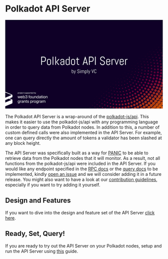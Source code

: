 # Polkadot API Server

<img src="doc/IMG_POLKADOT_API_SERVER.png" alt="design"/>

The Polkadot API Server is a wrap-around of the [polkadot-js/api](https://polkadot.js.org/api/). This makes it easier to use the polkadot-js/api with any programming language in order to query data from Polkadot nodes. In addition to this, a number of custom defined calls were also implemented in the API Server. For example, one can query directly the amount of tokens a validator has been slashed at any block height.

The API Server was specifically built as a way for [PANIC](https://github.com/SimplyVC/panic_polkadot) to be able to retrieve data from the Polkadot nodes that it will monitor. As a result, not all functions from the polkadot-js/api were included in the API Server.
If you would like any endpoint specified in the [RPC docs](https://polkadot.js.org/docs/substrate/rpc) or the [query docs](https://polkadot.js.org/docs/substrate/storage) to be implemented, kindly [open an issue](https://github.com/SimplyVC/polkadot_api_server/issues) and we will consider adding it in a future release. You might also want to have a look at our [contribution guidelines](CONTRIBUTING.md), especially if you want to try adding it yourself.

## Design and Features

If you want to dive into the design and feature set of the API Server [click here](doc/DESIGN_AND_FEATURES.md).

## Ready, Set, Query!

If you are ready to try out the API Server on your Polkadot nodes, setup and run the API Server using [this](doc/INSTALL_AND_RUN.md) guide.
